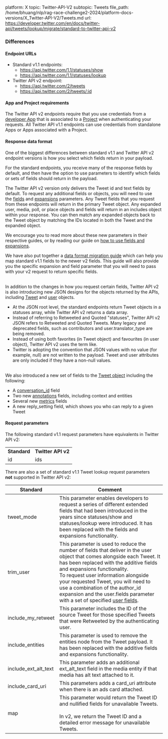 platform: X
topic: Twitter-API-V2
subtopic: Tweets
file_path: /home/bhuang/nlp/rag-race-challenge2-2024/platform-docs-versions/X_Twitter-API-V2/Tweets.md
url: https://developer.twitter.com/en/docs/twitter-api/tweets/lookup/migrate/standard-to-twitter-api-v2


### Differences

#### Endpoint URLs

* Standard v1.1 endpoints:
    * https://api.twitter.com/1.1/statuses/show
    * https://api.twitter.com/1.1/statuses/lookup
* Twitter API v2 endpoint:
    * https://api.twitter.com/2/tweets
    * https://api.twitter.com/2/tweets/:id

#### App and Project requirements

The Twitter API v2 endpoints require that you use credentials from a [developer App](https://developer.twitter.com/en/docs/apps) that is associated to a [Project](https://developer.twitter.com/en/docs/projects) when authenticating your requests. All Twitter API v1.1 endpoints can use credentials from standalone Apps or Apps associated with a Project.   
  

#### Response data format

One of the biggest differences between standard v1.1 and Twitter API v2 endpoint versions is how you select which fields return in your payload.

For the standard endpoints, you receive many of the response fields by default, and then have the option to use parameters to identify which fields or sets of fields should return in the payload.

The Twitter API v2 version only delivers the Tweet id and text fields by default. To request any additional fields or objects, you will need to use the [fields](https://developer.twitter.com/en/docs/twitter-api/fields/content/developer-twitter/en/docs/twitter-api/fields) and [expansions](https://developer.twitter.com/en/docs/twitter-api/fields/content/developer-twitter/en/docs/twitter-api/expansions) parameters. Any Tweet fields that you request from these endpoints will return in the primary Tweet object. Any expanded user, media, poll, or place objects and fields will return in an includes object within your response. You can then match any expanded objects back to the Tweet object by matching the IDs located in both the Tweet and the expanded object. 

We encourage you to read more about these new parameters in their respective guides, or by reading our guide on [how to use fields and expansions](https://developer.twitter.com/en/docs/twitter-api/data-dictionary/using-fields-and-expansions). 

We have also put together a [data format migration guide](https://developer.twitter.com/en/docs/twitter-api/migrate/data-formats/standard-v1-1-to-v2) which can help you map standard v1.1 fields to the newer v2 fields. This guide will also provide you the specific expansion and field parameter that you will need to pass with your v2 request to return specific fields.   
 

In addition to the changes in how you request certain fields, Twitter API v2 is also introducing new JSON designs for the objects returned by the APIs, including [Tweet](https://developer.twitter.com/en/docs/twitter-api/data-dictionary/object-model/tweet) and [user](https://developer.twitter.com/en/docs/twitter-api/data-dictionary/object-model/user) objects.

* At the JSON root level, the standard endpoints return Tweet objects in a statuses array, while Twitter API v2 returns a data array. 
* Instead of referring to Retweeted and Quoted "statuses", Twitter API v2 JSON refers to Retweeted and Quoted Tweets. Many legacy and deprecated fields, such as contributors and user.translator\_type are being removed. 
* Instead of using both favorites (in Tweet object) and favourites (in user object), Twitter API v2 uses the term like. 
* Twitter is adopting the convention that JSON values with no value (for example, null) are not written to the payload. Tweet and user attributes are only included if they have a non-null values.   
     

We also introduced a new set of fields to the [Tweet object](https://developer.twitter.com/en/docs/twitter-api/data-dictionary/object-model/tweet) including the following:

* A [conversation\_id](https://developer.twitter.com/en/docs/twitter-api/conversation-id) field
* Two new [annotations](https://developer.twitter.com/en/docs/twitter-api/annotations) fields, including context and entities
* Several new [metrics](https://developer.twitter.com/en/docs/twitter-api/metrics) fields 
* A new reply\_setting field, which shows you who can reply to a given Tweet

#### Request parameters

The following standard v1.1 request parameters have equivalents in Twitter API v2:

|     |     |
| --- | --- |
| **Standard** | **Twitter API v2** |
| id  | ids |

There are also a set of standard v1.1 Tweet lookup request parameters **not** supported in Twitter API v2:

| Standard | Comment |
| --- | --- |
| tweet\_mode | This parameter enables developers to request a series of different extended fields that had been introduced in the years since statuses/show and statuses/lookup were introduced. It has been replaced with the fields and expansions functionality. |
| trim\_user | This parameter is used to reduce the number of fields that deliver in the user object that comes alongside each Tweet. It has been replaced with the additive fields and expansions functionality.  <br>To request user information alongside your requested Tweet, you will need to use a combination of the author\_id expansion and the user.fields parameter with a set of specified [user fields](https://developer.twitter.com/en/docs/twitter-api/data-dictionary/object-model/user). |
| include\_my\_retweet | This parameter includes the ID of the source Tweet for those specified Tweets that were Retweeted by the authenticating user. |
| include\_entities | This parameter is used to remove the entities node from the Tweet payload. It has been replaced with the additive fields and expansions functionality. |
| include\_ext\_alt\_text | This parameter adds an additional ext\_alt\_text field in the media entity if that media has alt text attached to it. |
| include\_card\_uri | This parameters adds a card\_uri attribute when there is an ads card attached. |
| map | This parameter would return the Tweet ID and nullified fields for unavailable Tweets. <br><br>In v2, we return the Tweet ID and a detailed error message for unavailable Tweets. |